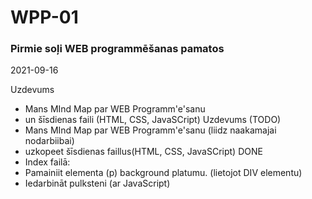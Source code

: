 # WPP-01
### Pirmie soļi WEB programmēšanas pamatos

2021-09-16

Uzdevums
* Mans MInd Map par WEB Programm'e'sanu
* un šīsdienas faili (HTML, CSS, JavaSCript)
Uzdevums (TODO)
* Mans MInd Map par WEB Programm'e'sanu (liidz naakamajai nodarbiibai)
* uzkopeet šīsdienas faillus(HTML, CSS, JavaSCript)                     DONE
* Index failā:
* Pamainiit elementa (p) background platumu. (lietojot DIV elementu)
* Iedarbināt pulksteni (ar JavaScript)

